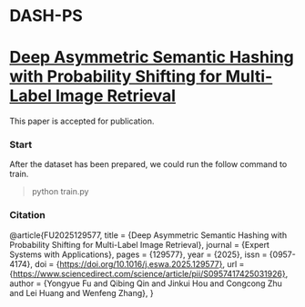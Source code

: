 # DASH-PS
# [Deep Asymmetric Semantic Hashing with Probability Shifting for Multi-Label Image Retrieval](https://www.sciencedirect.com/science/article/pii/S0957417425031926 )
This paper is accepted for publication.


### Start

After the dataset has been prepared, we could run the follow command to train.
> python train.py


### Citation
@article{FU2025129577,
title = {Deep Asymmetric Semantic Hashing with Probability Shifting for Multi-Label Image Retrieval},
journal = {Expert Systems with Applications},
pages = {129577},
year = {2025},
issn = {0957-4174},
doi = {https://doi.org/10.1016/j.eswa.2025.129577},
url = {https://www.sciencedirect.com/science/article/pii/S0957417425031926},
author = {Yongyue Fu and Qibing Qin and Jinkui Hou and Congcong Zhu and Lei Huang and Wenfeng Zhang},
}
